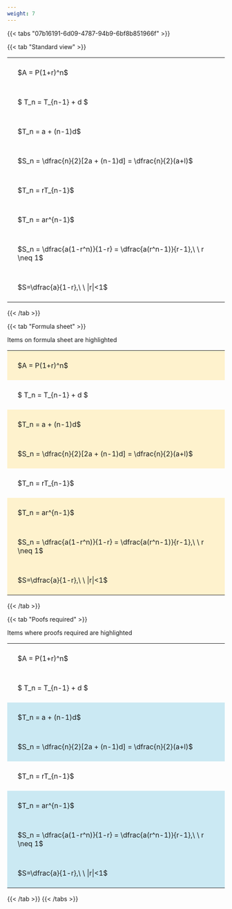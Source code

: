 ```yaml
---
weight: 7
---
```


{{< tabs "07b16191-6d09-4787-94b9-6bf8b851966f" >}}

{{< tab "Standard view" >}}

<style type="text/css">
#T_248a3 th.col_heading {
  text-align: left;
  font-size: 1em;
}
#T_248a3 td {
  text-align: left;
  font-size: 1em;
  padding: 1.5em;
}
</style>
<table id="T_248a3">
  <thead>
  </thead>
  <tbody>
    <tr>
      <td id="T_248a3_row0_col0" class="data row0 col0" >$A = P(1+r)^n$</td>
    </tr>
    <tr>
      <td id="T_248a3_row1_col0" class="data row1 col0" >$ T_n = T_{n-1} + d $</td>
    </tr>
    <tr>
      <td id="T_248a3_row2_col0" class="data row2 col0" >$T_n = a + (n-1)d$</td>
    </tr>
    <tr>
      <td id="T_248a3_row3_col0" class="data row3 col0" >$S_n = \dfrac{n}{2}[2a + (n-1)d] = \dfrac{n}{2}(a+l)$</td>
    </tr>
    <tr>
      <td id="T_248a3_row4_col0" class="data row4 col0" >$T_n = rT_{n-1}$</td>
    </tr>
    <tr>
      <td id="T_248a3_row5_col0" class="data row5 col0" >$T_n = ar^{n-1}$</td>
    </tr>
    <tr>
      <td id="T_248a3_row6_col0" class="data row6 col0" >$S_n = \dfrac{a(1-r^n)}{1-r} = \dfrac{a(r^n-1)}{r-1},\ \  r \neq 1$</td>
    </tr>
    <tr>
      <td id="T_248a3_row7_col0" class="data row7 col0" >$S=\dfrac{a}{1-r},\ \ |r|<1$</td>
    </tr>
  </tbody>
</table>
{{< /tab >}}

{{< tab "Formula sheet" >}}

Items on formula sheet are highlighted 
<br>
<style type="text/css">
#T_a1856 th.col_heading {
  text-align: left;
  font-size: 1em;
}
#T_a1856 td {
  text-align: left;
  font-size: 1em;
  padding: 1.5em;
}
#T_a1856_row0_col0, #T_a1856_row2_col0, #T_a1856_row3_col0, #T_a1856_row5_col0, #T_a1856_row6_col0, #T_a1856_row7_col0 {
  background-color: rgba(255,194,10, 0.2);
}
#T_a1856_row1_col0, #T_a1856_row4_col0 {
  background-color: rgba(0,0,0,0);
}
</style>
<table id="T_a1856">
  <thead>
  </thead>
  <tbody>
    <tr>
      <td id="T_a1856_row0_col0" class="data row0 col0" >$A = P(1+r)^n$</td>
    </tr>
    <tr>
      <td id="T_a1856_row1_col0" class="data row1 col0" >$ T_n = T_{n-1} + d $</td>
    </tr>
    <tr>
      <td id="T_a1856_row2_col0" class="data row2 col0" >$T_n = a + (n-1)d$</td>
    </tr>
    <tr>
      <td id="T_a1856_row3_col0" class="data row3 col0" >$S_n = \dfrac{n}{2}[2a + (n-1)d] = \dfrac{n}{2}(a+l)$</td>
    </tr>
    <tr>
      <td id="T_a1856_row4_col0" class="data row4 col0" >$T_n = rT_{n-1}$</td>
    </tr>
    <tr>
      <td id="T_a1856_row5_col0" class="data row5 col0" >$T_n = ar^{n-1}$</td>
    </tr>
    <tr>
      <td id="T_a1856_row6_col0" class="data row6 col0" >$S_n = \dfrac{a(1-r^n)}{1-r} = \dfrac{a(r^n-1)}{r-1},\ \  r \neq 1$</td>
    </tr>
    <tr>
      <td id="T_a1856_row7_col0" class="data row7 col0" >$S=\dfrac{a}{1-r},\ \ |r|<1$</td>
    </tr>
  </tbody>
</table>
{{< /tab >}}

{{< tab "Poofs required" >}}

Items where proofs required are highlighted 
<br>
<style type="text/css">
#T_5bac5 th.col_heading {
  text-align: left;
  font-size: 1em;
}
#T_5bac5 td {
  text-align: left;
  font-size: 1em;
  padding: 1.5em;
}
#T_5bac5_row0_col0, #T_5bac5_row1_col0, #T_5bac5_row4_col0 {
  background-color: rgba(0,0,0,0);
}
#T_5bac5_row2_col0, #T_5bac5_row3_col0, #T_5bac5_row5_col0, #T_5bac5_row6_col0, #T_5bac5_row7_col0 {
  background-color: rgba(0,150,200, 0.2);
}
</style>
<table id="T_5bac5">
  <thead>
  </thead>
  <tbody>
    <tr>
      <td id="T_5bac5_row0_col0" class="data row0 col0" >$A = P(1+r)^n$</td>
    </tr>
    <tr>
      <td id="T_5bac5_row1_col0" class="data row1 col0" >$ T_n = T_{n-1} + d $</td>
    </tr>
    <tr>
      <td id="T_5bac5_row2_col0" class="data row2 col0" >$T_n = a + (n-1)d$</td>
    </tr>
    <tr>
      <td id="T_5bac5_row3_col0" class="data row3 col0" >$S_n = \dfrac{n}{2}[2a + (n-1)d] = \dfrac{n}{2}(a+l)$</td>
    </tr>
    <tr>
      <td id="T_5bac5_row4_col0" class="data row4 col0" >$T_n = rT_{n-1}$</td>
    </tr>
    <tr>
      <td id="T_5bac5_row5_col0" class="data row5 col0" >$T_n = ar^{n-1}$</td>
    </tr>
    <tr>
      <td id="T_5bac5_row6_col0" class="data row6 col0" >$S_n = \dfrac{a(1-r^n)}{1-r} = \dfrac{a(r^n-1)}{r-1},\ \  r \neq 1$</td>
    </tr>
    <tr>
      <td id="T_5bac5_row7_col0" class="data row7 col0" >$S=\dfrac{a}{1-r},\ \ |r|<1$</td>
    </tr>
  </tbody>
</table>
{{< /tab >}}
{{< /tabs >}}